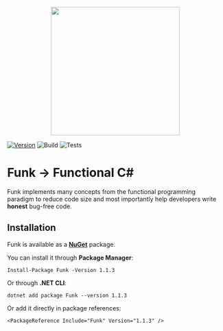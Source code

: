 <p align="center">
  <img src="https://github.com/hcerim/Funk/blob/master/docs/Files/Funk.png?raw=true" width="300" />
</p>

[![Version](https://img.shields.io/nuget/vpre/Funk.svg)](https://www.nuget.org/packages/Funk)
![Build](https://github.com/cerimharun/Funk/workflows/Build/badge.svg)
![Tests](https://github.com/cerimharun/Funk/workflows/Tests/badge.svg)

# Funk -> Functional C#

Funk implements many concepts from the functional programming paradigm to reduce code size and most importantly help developers write **honest** bug-free code.

## Installation

Funk is available as a [**NuGet**](https://www.nuget.org/packages/Funk) package.

You can install it through **Package Manager**:

`Install-Package Funk -Version 1.1.3`

Or through **.NET CLI**:

`dotnet add package Funk --version 1.1.3`

Or add it directly in package references:

`<PackageReference Include="Funk" Version="1.1.3" />`
